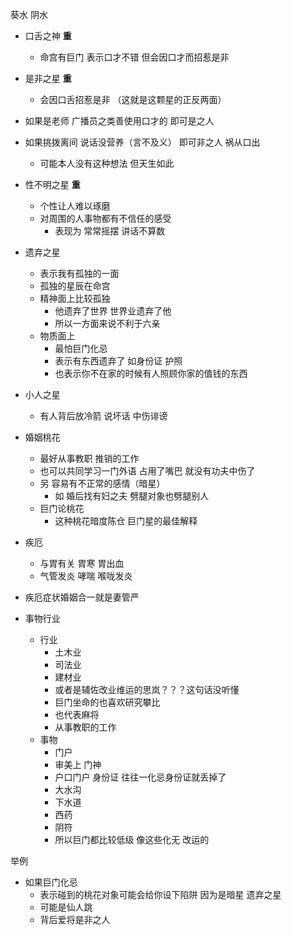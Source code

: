 葵水 阴水 
- 口舌之神 **重**
  - 命宫有巨门 表示口才不错 但会因口才而招惹是非
- 是非之星 **重**
  - 会因口舌招惹是非 （这就是这颗星的正反两面）
- 如果是老师 广播员之类善使用口才的 即可是之人
- 如果挑拨离间 说话没营养（言不及义） 即可非之人 祸从口出
  - 可能本人没有这种想法 但天生如此
- 性不明之星 **重**
  - 个性让人难以琢磨
  - 对周围的人事物都有不信任的感受
    - 表现为 常常摇摆 讲话不算数
- 遗弃之星
  - 表示我有孤独的一面
  - 孤独的星辰在命宫
  - 精神面上比较孤独
    - 他遗弃了世界 世界业遗弃了他 
    - 所以一方面来说不利于六亲
  - 物质面上
    - 最怕巨门化忌
    - 表示有东西遗弃了  如身份证 护照
    - 也表示你不在家的时候有人照顾你家的值钱的东西
- 小人之星
  - 有人背后放冷箭 说坏话 中伤诽谤


- 婚姻桃花
  - 最好从事教职 推销的工作
  - 也可以共同学习一门外语 占用了嘴巴 就没有功夫中伤了
  - 另 容易有不正常的感情（暗星）
    - 如 婚后找有妇之夫 劈腿对象也劈腿别人
  - 巨门论桃花 
      - 这种桃花暗度陈仓 巨门星的最佳解释

- 疾厄
  - 与胃有关 胃寒 胃出血
  - 气管发炎 哮喘 喉咙发炎

- 疾厄症状婚姻合一就是妻管严
- 事物行业
  - 行业
    - 土木业
    - 司法业
    - 建材业
    - 或者是辅佐改业维运的思岚？？？这句话没听懂
    - 巨门坐命的也喜欢研究攀比
    - 也代表麻将 
    - 从事教职的工作
  - 事物
    - 门户
    - 审美上 门神
    - 户口门户 身份证 往往一化忌身份证就丢掉了
    - 大水沟
    - 下水道
    - 西药
    - 阴符
    - 所以巨门都比较低级 像这些化无 改运的

举例
-   如果巨门化忌
    - 表示碰到的桃花对象可能会给你设下陷阱 因为是暗星 遗弃之星 
    - 可能是仙人跳
    - 背后爱将是非之人
